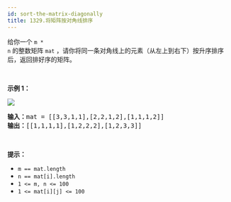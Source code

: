 ```yaml
---
id: sort-the-matrix-diagonally
title: 1329.将矩阵按对角线排序
---
```

给你一个 <code>m * n</code> 的整数矩阵 <code>mat</code> ，请你将同一条对角线上的元素（从左上到右下）按升序排序后，返回排好序的矩阵。

 

**示例 1：**

![](https://assets.leetcode-cn.com/aliyun-lc-upload/uploads/2020/01/25/1482_example_1_2.png)


<pre><strong>输入：</strong>mat = [[3,3,1,1],[2,2,1,2],[1,1,1,2]]<br/><strong>输出：</strong>[[1,1,1,1],[1,2,2,2],[1,2,3,3]]<br/></pre>

 

**提示：**


- <code>m == mat.length</code>
- <code>n == mat[i].length</code>
- <code>1 &lt;= m, n &lt;= 100</code>
- <code>1 &lt;= mat[i][j] &lt;= 100</code>
